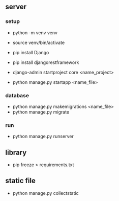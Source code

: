 ## server

### setup
- python -m venv venv
- source venv/bin/activate
- pip install Django
- pip install djangorestframework
- django-admin startproject core <name_project>

- python manage.py startapp <name_file>

### database
- python manage.py makemigrations <name_file>
- python manage.py migrate

### run
- python manage.py runserver

## library
- pip freeze > requirements.txt

## static file
- python manage.py collectstatic